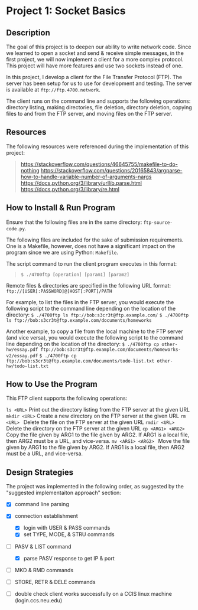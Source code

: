 # Project 1: Socket Basics

## Description
The goal of this project is to deepen our ability to write network code. Since
we learned to open a socket and send & receive simple messages, in the first
project, we will now implement a client for a more complex protocol. This
project will have more features and use two sockets instead of one.

In this project, I develop a client for the File Transfer Protocol (FTP). The
server has been setup for us to use for development and testing. The server is
available at `ftp://ftp.4700.network`.

The client runs on the command line and supports the following operations:
directory listing, making directories, file deletion, directory deletion,
copying files to and from the FTP server, and moving files on the FTP server.


## Resources
The following resources were referenced during the implementation of
this project:

> https://stackoverflow.com/questions/46645755/makefile-to-do-nothing
> https://stackoverflow.com/questions/20165843/argparse-how-to-handle-variable-number-of-arguments-nargs
> https://docs.python.org/3/library/urllib.parse.html
> https://docs.python.org/3/library/re.html


## How to Install & Run Program
Ensure that the following files are in the same directory: `ftp-source-code.py`.

The following files are included for the sake of submission requirements. One
is a Makefile, however, does not have a significant impact on the program since we are using Python:
`Makefile`. 

The script command to run the client program executes in this format:
> `$ ./4700ftp [operation] [param1] [param2]`

Remote files & directories are specified in the following URL format:
`ftp://[USER[:PASSWORD]@]HOST[:PORT]/PATH`

For example, to list the files in the FTP server, you would
execute the following script to the command line depending on the location of
the directory:
`$ ./4700ftp ls ftp://bob:s3cr3t@ftp.example.com/`
`$ ./4700ftp ls ftp://bob:s3cr3t@ftp.example.com/documents/homeworks`

Another example, to copy a file from the local machine to the FTP server (and
vice versa), you would execute the following script to the command line
depending on the location of the directory:
`$ ./4700ftp cp other-hw/essay.pdf ftp://bob:s3cr3t@ftp.example.com/documents/homeworks-v2/essay.pdf`
`$ ./4700ftp cp ftp://bob:s3cr3t@ftp.example.com/documents/todo-list.txt other-hw/todo-list.txt`


## How to Use the Program
This FTP client supports the following operations:

`ls <URL>`                 Print out the directory listing from the FTP server at the given URL
`mkdir <URL>`              Create a new directory on the FTP server at the given URL
`rm <URL> `                Delete the file on the FTP server at the given URL
`rmdir <URL> `             Delete the directory on the FTP server at the given URL
`cp <ARG1> <ARG2>   `      Copy the file given by ARG1 to the file given by
                          ARG2. If ARG1 is a local file, then ARG2 must be a URL, and vice-versa.
`mv <ARG1> <ARG2> `        Move the file given by ARG1 to the file given by
                          ARG2. If ARG1 is a local file, then ARG2 must be a URL, and vice-versa.


## Design Strategies
The project was implemented in the following order, as suggested by the
"suggested implementaiton approach" section:
- [x] command line parsing
- [x] connection establishment
    - [x] login with USER & PASS commands
    - [x] set TYPE, MODE, & STRU commands
- [ ] PASV & LIST command
    - [x] parse PASV response to get IP & port
    
- [ ] MKD & RMD commands
- [ ] STORE, RETR & DELE commands
- [ ] double check client works successfully on a CCIS linux machine (login.ccs.neu.edu)


